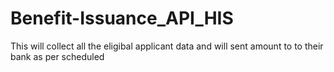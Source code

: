 # Benefit-Issuance_API_HIS
This will collect all the eligibal applicant data and will sent amount to to their bank as per scheduled
